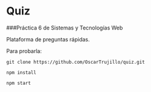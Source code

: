 # Quiz
###Práctica 6 de Sistemas y Tecnologías Web

Plataforma de preguntas rápidas.

Para probarla:

    git clone https://github.com/OscarTrujillo/quiz.git
    
    npm install
    
    npm start
